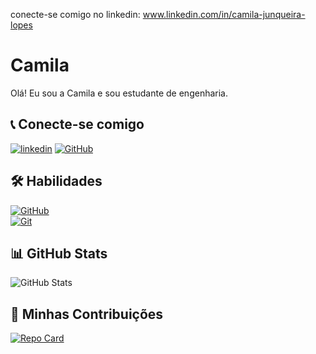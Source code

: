 
conecte-se comigo no linkedin: www.linkedin.com/in/camila-junqueira-lopes

# Camila

Olá! Eu sou a Camila e sou estudante de engenharia.

## 📞 Conecte-se comigo
[![linkedin](https://img.shields.io/badge/github-ec63a1?style=for-the-badge&logo=github&logoColor=fff)](www.linkedin.com/in/camila-junqueira-lopes)
[![GitHub](https://img.shields.io/badge/github-ec63a1?style=for-the-badge&logo=github&logoColor=fff)](https://github.com/camilajafl)

## 🛠 Habilidades

[![GitHub](https://img.shields.io/badge/GitHub-ec63a1?style=for-the-badge&logo=github&logoColor=fff)](https://docs.github.com/)  
[![Git](https://img.shields.io/badge/Git-ec63a1?style=for-the-badge&logo=git&logoColor=fff)](https://git-scm.com/doc)

## 📊 GitHub Stats

![GitHub Stats](https://github-readme-stats.vercel.app/api?username=octolei&theme=transparent&bg_color=ec63a1&border_color=fff&show_icons=true&icon_color=fff&title_color=fff&text_color=fff&hide_title=true&hide=stars)

## 🤝 Minhas Contribuições

[![Repo Card](https://github-readme-stats.vercel.app/api/pin/?username=elidianaandrade&repo=dio-lab-open-source&bg_color=ec63a1&border_color=fff&show_icons=true&icon_color=fff&title_color=fff&text_color=fff)](https://github.com/octolei/dio-lab-open-source)
